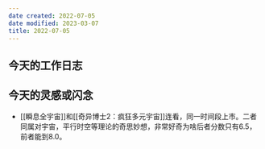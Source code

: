 ```yaml
---
date created: 2022-07-05
date modified: 2023-03-07
title: 2022-07-05
---
```


## 今天的工作日志

## 今天的灵感或闪念

- [[瞬息全宇宙]]和[[奇异博士2：疯狂多元宇宙]]连看，同一时间段上市。二者同属对宇宙，平行时空等理论的奇思妙想，非常好奇为啥后者分数只有6.5，前者能到8.0。
